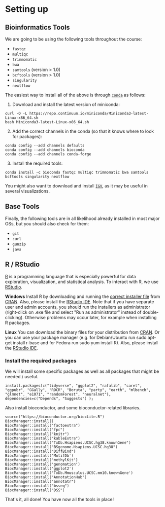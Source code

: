 # Setting up

## Bioinformatics Tools

We are going to be using the following tools throughout the course:
- `fastqc`
- `multiqc`
- `trimmomatic`
- `bwa`
- `samtools` (version > 1.0)
- `bcftools` (version > 1.0)
- `singularity`
- `nextflow `

The easiest way to install all of the above is through [`conda`](https://conda.io/miniconda.html) as follows:

1. Download and install the latest version of miniconda:

```
curl -O -L https://repo.continuum.io/miniconda/Miniconda3-latest-Linux-x86_64.sh
bash Miniconda3-latest-Linux-x86_64.sh
```

2. Add the correct channels in the conda (so that it knows where to look for packages):

```
conda config --add channels defaults
conda config --add channels bioconda
conda config --add channels conda-forge
```

3. Install the required tools:

```
conda install -c bioconda fastqc multiqc trimmomatic bwa samtools bcftools singularity nextflow
```

You might also want to download and install [`IGV`](https://software.broadinstitute.org/software/igv/download), as it may be useful in several visualizations.

## Base Tools

Finally, the following tools are in all likelihood already installed in most major OSs, but you should also check for them:
- `git`
- `curl`
- `gunzip`
- `java`

## R / RStudio

[R](http://www.r-project.org/) is a programming language that is especially powerful for data exploration, visualization, and statistical analysis. To interact with R, we use [RStudio](http://www.rstudio.com/).

**Windows**
Install R by downloading and running the [correct installer file](http://cran.r-project.org/bin/windows/base/release.htm) from [CRAN](http://cran.r-project.org/index.html). Also, please install the [RStudio IDE](http://www.rstudio.com/ide/download/desktop). Note that if you have separate user and admin accounts, you should run the installers as administrator (right-click on .exe file and select "Run as administrator" instead of double-clicking). Otherwise problems may occur later, for example when installing R packages.

**Linux**
You can download the binary files for your distribution from [CRAN](http://cran.r-project.org/index.html). Or you can use your package manager (e.g. for Debian/Ubuntu run sudo apt-get install r-base and for Fedora run sudo yum install R). Also, please install the [RStudio IDE](http://www.rstudio.com/ide/download/desktop).

### Install the required packages

We will install some specific packages as well as all packages that might be needed / useful.

```
install.packages(c("tidyverse", "ggplot2", "rafalib", "caret", "ggpubr", "GGally", "ROCR", "Boruta", "party", "earth", "mlbench",  "glmnet", "e1071", "randomForest", "neuralnet"), dependencies=c("Depends", "Suggests") );
```

Also install bioconductor, and some bioconductor-related libraries.

```
source("https://bioconductor.org/biocLite.R")
BiocManager::install()
BiocManager::install("factoextra")
BiocManager::install("fpc")
BiocManager::install("knitr")
BiocManager::install("kableExtra")
BiocManager::install("TxDb.Hsapiens.UCSC.hg38.knownGene")
BiocManager::install("BSgenome.Hsapiens.UCSC.hg38")
BiocManager::install("DiffBind")
BiocManager::install('MotifDb')
BiocManager::install('methylKit')
BiocManager::install('genomation')
BiocManager::install('ggplot2')
BiocManager::install('TxDb.Mmusculus.UCSC.mm10.knownGene')
BiocManager::install("AnnotationHub")
BiocManager::install("annotatr")
BiocManager::install("bsseq")
BiocManager::install("DSS")

```

That's it, all done! You have now all the tools in place!
